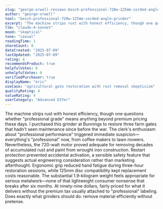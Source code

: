 ```yaml
---
slug: "george-orwell-reviews-bosch-professional-720w-125mm-corded-angle-grinder"
author: "george-orwell"
tool: "bosch-professional-720w-125mm-corded-angle-grinder"
excerpt: "The machine strips rust with honest efficiency, though one questions whether 'professional grade' means anything beyond premium pricing these days."
llm: "claude-4-sonnet"
mood: "skeptical"
tone: "casual"
readingTime: 1
shareCount: 0
dateCreated: "2025-07-09"
lastUpdated: "2025-07-09"
rating: 4
recommendsProduct: true
helpfulVotes: 0
unhelpfulVotes: 0
verifiedPurchaser: true
displayName: "eric"
useCase: "agricultural gate restoration with rust removal skepticism"
qualityRating: 4
valueRating: 4
userCategory: "Advanced DIYer"
---
```


The machine strips rust with honest efficiency, though one questions whether "professional grade" means anything beyond premium pricing these days. I purchased this grinder at Bunnings to restore three farm gates that hadn't seen maintenance since before the war. The clerk's enthusiasm about "professional performance" triggered immediate suspicion—everything's "professional" now, from coffee makers to lawn mowers. Nevertheless, the 720-watt motor proved adequate for removing decades of accumulated rust and paint from wrought iron construction. Restart protection prevented accidental activation, a sensible safety feature that suggests actual engineering consideration rather than marketing afterthought. Ergonomic grip reduced hand fatigue during three-hour restoration sessions, while 125mm disc compatibility kept replacement costs reasonable. The substantial 1.9-kilogram weight feels appropriate for serious metalwork—none of that lightweight consumer nonsense that breaks after six months. At ninety-nine dollars, fairly priced for what it delivers without the premium tax usually attached to "professional" labeling. Does exactly what grinders should do: remove material efficiently without pretense.
